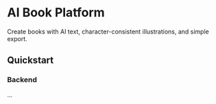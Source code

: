 # AI Book Platform

Create books with AI text, character-consistent illustrations, and simple export.

## Quickstart
### Backend
...
